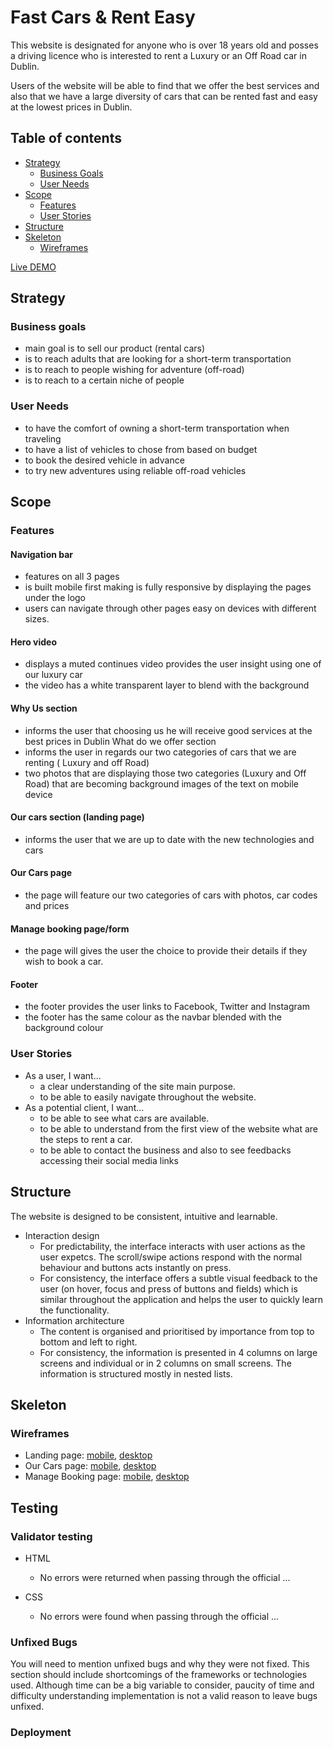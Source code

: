 # Fast Cars & Rent Easy

This website is designated for anyone who is over 18 years old and posses a driving licence who is interested to rent a Luxury or an Off Road car in Dublin.

Users of the website will be able to find  that we offer the best services  and also that  we have a large diversity of cars that can be rented fast and easy at the lowest prices in Dublin.

## Table of contents
  - [Strategy](#strategy)
    - [Business Goals](#business-goals)
    - [User Needs](#user-needs)
  - [Scope](#scope)
    - [Features](#features)
    - [User Stories](#user-stories)
  - [Structure](#structure)
  - [Skeleton](#skeleton)
    - [Wireframes](#wireframes)

[Live DEMO](https://mariusbujor.github.io/Project1_ci/)


## Strategy
### Business goals
- main goal is to sell our product (rental cars)
- is to reach adults that are looking for a short-term transportation
- is to reach to people wishing for adventure (off-road)
- is to reach to a certain niche of people 

### User Needs
- to have the comfort of owning a short-term transportation when traveling
- to have a list of vehicles to chose from based on budget
- to book the desired vehicle in advance
- to try new adventures using reliable off-road vehicles

## Scope
### Features
#### Navigation bar
- features on all 3 pages
- is built mobile first making is fully responsive by displaying the pages under the logo
- users can navigate through other pages easy on devices with different sizes.
#### Hero video
- displays a muted continues video provides the user insight using one of our  luxury car
- the video has a white transparent layer to blend with the background 
#### Why Us section
- informs the user that choosing us he will receive good services at the best prices in Dublin
What do we offer section
- informs the user in regards our two categories of cars that we are renting ( Luxury and off Road)
- two photos that are displaying those two categories (Luxury and Off Road) that are becoming background images of the text on mobile device
#### Our cars section (landing page)
- informs the user that we are up to date with the new technologies and cars 
#### Our Cars page
- the page will feature our two categories of cars with photos, car codes and prices 
#### Manage booking page/form
- the page will gives the user the choice to provide their details if they wish to book a car.
#### Footer
- the footer provides the user links to Facebook, Twitter and Instagram
- the footer has the same colour as the navbar blended with the background colour 

### User Stories
- As a user, I want...
  - a clear understanding of the site main purpose.
  - to be able to easily navigate throughout the website.
- As a potential client, I want...
  - to be able to see what cars are available.
  - to be able to understand from the first view of the website what are the steps to rent a car.
  - to be able to contact the business and also to see feedbacks accessing their social media links

## Structure
The website is designed to be consistent, intuitive and learnable.
- Interaction design
  - For predictability, the interface interacts with user actions as the user expetcs. The scroll/swipe actions respond with the normal behaviour and buttons acts instantly on press.
  - For consistency, the interface offers a subtle visual feedback to the user (on hover, focus and press of buttons and fields) which is similar throughout the application and helps the user to quickly learn the functionality.
- Information architecture
  - The content is organised and prioritised by importance from top to bottom and left to right.
  - For consistency, the information is presented in 4 columns on large screens and individual or in 2 columns on small screens.
  The information is structured mostly in nested lists.

## Skeleton
### Wireframes
- Landing page: [mobile](https://github.com/MariusBujor/Project1_ci/blob/main/docs/wireframes/homepage_mobile.png), [desktop](https://github.com/MariusBujor/Project1_ci/blob/main/docs/wireframes/homepage_desktop.png)
- Our Cars page: [mobile](https://github.com/MariusBujor/Project1_ci/blob/main/docs/wireframes/our_cars_mobile.png), [desktop](https://github.com/MariusBujor/Project1_ci/blob/main/docs/wireframes/our_cars_desktop.png)
- Manage Booking page: [mobile](https://github.com/MariusBujor/Project1_ci/blob/main/docs/wireframes/booking_moile.png), [desktop](https://github.com/MariusBujor/Project1_ci/blob/main/docs/wireframes/booking_desktop.png)
  
## Testing 

### Validator testing

- HTML
  
  - No errors were returned when passing through the official []()...

- CSS
  - No errors were found when passing through the official []()...

### Unfixed Bugs

You will need to mention unfixed bugs and why they were not fixed. This section should include shortcomings of the frameworks or technologies used. Although time can be a big variable to consider, paucity of time and difficulty understanding implementation is not a valid reason to leave bugs unfixed.

### Deployment